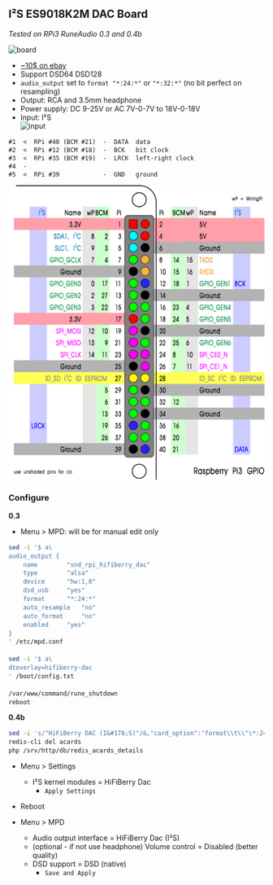 I²S ES9018K2M DAC Board
---
_Tested on RPi3 RuneAudio 0.3 and 0.4b_

![board](https://github.com/rern/RuneAudio/raw/master/DAC_I2S_ES9018K2M/ES9018K2M.jpg)
- [~10$ on ebay](https://www.ebay.com/sch/i.html?_from=R40&_sacat=0&_sop=15&_nkw=es9018k2m+board&rt=nc&LH_BIN=1)
- Support DSD64 DSD128
- `audio_output` set to `format "*:24:*"` or `"*:32:*"` (no bit perfect on resampling)
- Output: RCA and 3.5mm headphone
- Power supply: DC 9-25V or AC 7V-0-7V to 18V-0-18V
- Input: I²S  
![input](https://github.com/rern/RuneAudio/raw/master/DAC_I2S_ES9018K2M/input.png)  
```
#1  <  RPi #40 (BCM #21)  -  DATA  data
#2  <  RPi #12 (BCM #18)  -  BCK   bit clock
#3  <  RPi #35 (BCM #19)  -  LRCK  left-right clock
#4  -
#5  <  RPi #39            -  GND   ground
```
![gpio](https://github.com/rern/_assets/raw/master/RuneUI_GPIO/RPi3_GPIOs.png)

### Configure
**0.3**
- Menu > MPD: will be for manual edit only
```sh
sed -i '$ a\
audio_output {
	name 		"snd_rpi_hifiberry_dac"
	type 		"alsa"
	device 		"hw:1,0"
	dsd_usb 	"yes"
	format      "*:24:*"
	auto_resample 	"no"
	auto_format 	"no"
	enabled 	"yes"
}
' /etc/mpd.conf

sed -i '$ a\
dtoverlay=hifiberry-dac
' /boot/config.txt

/var/www/command/rune_shutdown
reboot
```

**0.4b**
```sh
sed -i 's/"HiFiBerry DAC (I&#178;S)"/&,"card_option":"format\\t\\"\*:24:\*\\""/' /srv/http/db/redis_acards_details
redis-cli del acards
php /srv/http/db/redis_acards_details
```
- Menu > Settings
	- I²S kernel modules = HiFiBerry Dac
		- `Apply Settings`
- Reboot
  
- Menu > MPD
	- Audio output interface = HiFiBerry Dac (I²S)
	- (optional - if not use headphone) Volume control = Disabled (better quality)
	- DSD support = DSD (native)
		- `Save and Apply`
	
